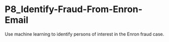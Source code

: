 # P8_Identify-Fraud-From-Enron-Email
Use machine learning to identify persons of interest in the Enron fraud case.
